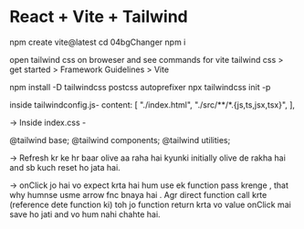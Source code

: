 # React + Vite + Tailwind

npm create vite@latest
cd 04bgChanger
npm i

open tailwind css on broweser and see commands for vite
tailwind css > get started > Framework Guidelines > Vite

npm install -D tailwindcss postcss autoprefixer
npx tailwindcss init -p


inside tailwindconfig.js-
content: [
    "./index.html",
    "./src/**/*.{js,ts,jsx,tsx}",
  ],


-> Inside index.css -

@tailwind base;
@tailwind components;
@tailwind utilities;


-> Refresh kr ke hr baar olive aa raha hai kyunki initially olive de rakha hai and sb kuch reset ho jata hai.

-> onClick jo hai vo expect krta hai hum use ek function pass krenge , that why humnse usme arrow fnc bnaya hai . Agr direct function call krte (reference dete function ki) toh jo function return krta vo value onClick mai save ho jati and vo hum nahi chahte hai.